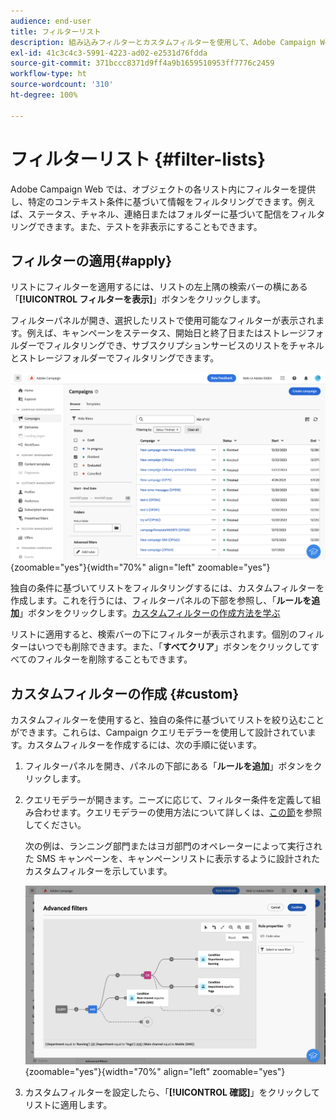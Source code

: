 ```yaml
---
audience: end-user
title: フィルターリスト
description: 組み込みフィルターとカスタムフィルターを使用して、Adobe Campaign Web リストをフィルタリングする方法について説明します。
exl-id: 41c3c4c3-5991-4223-ad02-e2531d76fdda
source-git-commit: 371bccc8371d9ff4a9b1659510953ff7776c2459
workflow-type: ht
source-wordcount: '310'
ht-degree: 100%

---
```


# フィルターリスト {#filter-lists}

Adobe Campaign Web では、オブジェクトの各リスト内にフィルターを提供し、特定のコンテキスト条件に基づいて情報をフィルタリングできます。例えば、ステータス、チャネル、連絡日またはフォルダーに基づいて配信をフィルタリングできます。また、テストを非表示にすることもできます。

## フィルターの適用{#apply}

リストにフィルターを適用するには、リストの左上隅の検索バーの横にある「**[!UICONTROL フィルターを表示]**」ボタンをクリックします。

フィルターパネルが開き、選択したリストで使用可能なフィルターが表示されます。例えば、キャンペーンをステータス、開始日と終了日またはストレージフォルダーでフィルタリングでき、サブスクリプションサービスのリストをチャネルとストレージフォルダーでフィルタリングできます。

![](assets/filters-pane.png){zoomable=&quot;yes&quot;}{width="70%" align="left" zoomable="yes"}

独自の条件に基づいてリストをフィルタリングするには、カスタムフィルターを作成します。これを行うには、フィルターパネルの下部を参照し、「**ルールを追加**」ボタンをクリックします。[カスタムフィルターの作成方法を学ぶ](#custom)

リストに適用すると、検索バーの下にフィルターが表示されます。個別のフィルターはいつでも削除できます。また、「**すべてクリア**」ボタンをクリックしてすべてのフィルターを削除することもできます。

## カスタムフィルターの作成 {#custom}

カスタムフィルターを使用すると、独自の条件に基づいてリストを絞り込むことができます。これらは、Campaign クエリモデラーを使用して設計されています。カスタムフィルターを作成するには、次の手順に従います。

1. フィルターパネルを開き、パネルの下部にある「**ルールを追加**」ボタンをクリックします。
1. クエリモデラーが開きます。ニーズに応じて、フィルター条件を定義して組み合わせます。クエリモデラーの使用方法について詳しくは、[この節](../query/query-modeler-overview.md)を参照してください。

   次の例は、ランニング部門またはヨガ部門のオペレーターによって実行された SMS キャンペーンを、キャンペーンリストに表示するように設計されたカスタムフィルターを示しています。

   ![](assets/filters-sample.png){zoomable=&quot;yes&quot;}{width="70%" align="left" zoomable="yes"}

1. カスタムフィルターを設定したら、「**[!UICONTROL 確認]**」をクリックしてリストに適用します。
